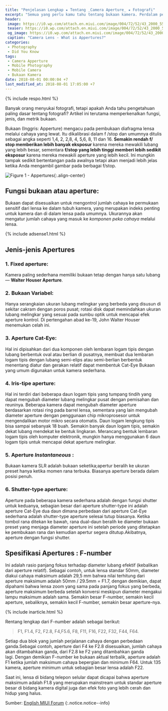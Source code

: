 ```yaml
---
title: "Penjelasan Lengkap ★ Tentang _Camera Aperture_ ★ Fotografi"
excerpt: "Semua yang perlu kamu tahu tentang bukaan kamera. Perdalam pengetahuan fotografi kamu di sini"
header:
 image: https://i0.wp.com/attach.en.miui.com/image/004/72/52/43_2000_550.jpg?resize=640,340
 teaser: https://i0.wp.com/attach.en.miui.com/image/004/72/52/43_2000_550.jpg?resize=320,180
 og_image: https://i0.wp.com/attach.en.miui.com/image/004/72/52/43_2000_550.jpg?resize=720,360
 caption: "Camera Lens - What is Appertures?"
categories:
 - Photography
 - Did You Know
tags:
 - Camera Apperture
 - Mobile Photography
 - Mobile Camera
 - Bukaan Kamera
date: 2018-08-01 00:00:04 +7
last_modified_at: 2018-08-01 17:05:00 +7
---
```

{% include respo.html %}

Banyak orang menyukai fotografi, tetapi apakah Anda tahu pengetahuan paling dasar tentang fotografi? Artikel ini terutama memperkenalkan fungsi, jenis, dan metrik bukaan.

Bukaan (Inggris: Apperture) mengacu pada pembukaan diafragma lensa melalui cahaya yang lewat. Itu dikalibrasi dalam f /stop dan umumnya ditulis sebagai angka seperti 1,4, 2, 2,8, 4, 5,6, 8, 11 dan 16. **Semakin rendah f/ stop memberikan lebih banyak eksposur** karena mereka mewakili lubang yang lebih besar, sementara **f/stop yang lebih tinggi memberi lebih sedikit eksposur** karena mereka mewakili aperture yang lebih kecil. Ini mungkin tampak sedikit bertentangan pada awalnya tetapi akan menjadi lebih jelas ketika Anda mengambil gambar pada berbagai f/stop.

![Figure 1 - Appertures](https://i0.wp.com/attach.en.miui.com/image/004/72/52/66_2000_550.jpg){:.align-center}

## Fungsi bukaan atau aperture:

Bukaan dapat disesuaikan untuk mengontrol jumlah cahaya ke permukaan sensitif dari lensa ke dalam tubuh kamera, yang merupakan indeks penting untuk kamera dan di dalam lensa pada umumnya. Ukurannya akan mengatur jumlah cahaya yang masuk ke _komponen peka cahaya_ melalui lensa.

{% include adsense1.html %}

## Jenis-jenis Apertures

### 1. Fixed aperture:

Kamera paling sederhana memiliki bukaan tetap dengan hanya satu lubang — **Walter Houser Aperture**.

### 2. Bukaan Variabel:

Hanya serangkaian ukuran lubang melingkar yang berbeda yang disusun di sekitar cakram dengan poros pusat; rotasi disk dapat memindahkan ukuran lubang melingkar yang sesuai pada sumbu optik untuk mencapai efek aperture kontrol. Di pertengahan abad ke-19, John Walter Houser menemukan celah ini.

### 3. Aperture Cat-Eye:

Hal ini dipisahkan dari dua komponen oleh lembaran logam tipis dengan lubang berbentuk oval atau berlian di pusatnya, membuat dua lembaran logam tipis dengan lubang semi-elips atau semi-berlian berbentuk menentang diatur dan gerakan relatif dapat membentuk Cat-Eye Bukaan yang umum digunakan untuk kamera sederhana.

### 4. Iris-tipe aperture:

Hal ini terdiri dari beberapa daun logam tipis yang tumpang tindih yang dapat mengubah diameter lubang melingkar pusat dengan pemisahan dan reuninya. Beberapa kamera dapat mengubah diameter aperture berdasarkan rotasi ring pada barrel lensa, sementara yang lain mengubah diameter aperture dengan penggunaan chip mikroprosesor untuk mengendalikan motor mikro secara otomatis. Daun logam lengkung tipis bisa sampai sebanyak 18 buah. Semakin banyak daun logam tipis, semakin dekat lubang mendekat ke bentuk lingkaran. Merancang bentuk lembaran logam tipis oleh komputer elektronik, mungkin hanya menggunakan 6 daun logam tipis untuk mencapai dekat aperture melingkar.

### 5. Aperture _Instantaneous_ :

Bukaan kamera SLR adalah bukaan seketika;apertur beralih ke ukuran preset hanya ketika momen rana terbuka. Biasanya aperture berada dalam posisi penuh.

### 6. Shutter-type aperture:

Aperture pada beberapa kamera sederhana adalah dengan fungsi shutter untuk keduanya, sebagian besar dari aperture shutter-type ini adalah aperture Cat-Eye dua daun dimana perbedaan dari aperture Cat-Eye sederhana adalah shutter-type aperture selesai tutup biasanya. Ketika tombol rana ditekan ke bawah, rana dual-daun beralih ke diameter bukaan preset yang menjaga diameter aperture ini setelah periode yang ditetapkan ke pembukaan rana dan kemudian apertur segera ditutup.Akibatnya, aperture dengan fungsi shutter.

## Spesifikasi **Apertures : F-number**

Ini adalah rasio panjang fokus terhadap diameter lubang efektif (kebalikan dari aperture relatif). Sebagai contoh, untuk lensa standar 50mm, diameter diakui cahaya maksimum adalah 29,5 mm bahwa nilai terhitung dari aperture maksimum adalah 50mm / 29.5mm = F1.7, dengan demikian, dapat dipahami bahwa lensa zoom yang sama pada panjang fokus yang berbeda, aperture maksimum berbeda setelah konversi meskipun diameter mengakui lampu maksimum adalah sama. Semakin besar F-number, semakin kecil aperture, sebaliknya, semakin kecil F-number, semakin besar aperture-nya.

{% include inarticle.html %}

Rentang lengkap dari F-number adalah sebagai berikut:

> F1, F1.4, F2, F2.8, F4,F5.6, F8, F11, F16, F22, F32, F44, F64.

Setiap dua blok yang jumlah perjalanan cahaya dengan perbedaan ganda.Sebagai contoh, aperture dari F4 ke F2.8 disesuaikan, jumlah cahaya akan ditambahkan ganda, dari F2.8 ke F2 yang ditambahkan ganda lagi. Dengan demikian F-number ke bukaan aktual terbalik, aperture adalah F1 ketika jumlah maksimum cahaya bepergian dan minimum F64. Untuk 135 kamera, aperture minimum untuk sebagian besar lensa adalah F22.

Saat ini, lensa di bidang telepon selular dapat dicapai bahwa aperture maksimum adalah F1.8 yang merupakan mainstream untuk standar aperture besar di bidang kamera digital juga dan efek foto yang lebih cerah dan hidup yang halus.

Sumber: [English MIUI Forum](//en.miui.com/forum)
{:.notice.notice--info}
